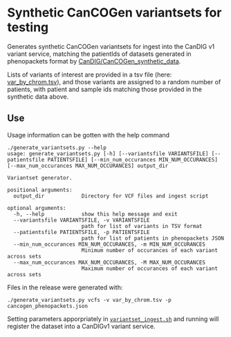 # Synthetic CanCOGen variantsets for testing

Generates synthetic CanCOGen variantsets for ingest into the CanDIG v1
variant service, matching the patientIds of datasets generated in
phenopackets format by [CanDIG/CanCOGen_synthetic_data](https://github.com/CanDIG/CanCOGen_synthetic_data).

Lists of variants of interest are provided in a tsv file (here: [var_by_chrom.tsv](./var_by_chrom.tsv)),
and those variants are assigned to a random number of patients, with patient and sample ids matching
those provided in the synthetic data above.

## Use

Usage information can be gotten with the help command

```
./generate_variantsets.py --help
usage: generate_variantsets.py [-h] [--variantsfile VARIANTSFILE] [--patientsfile PATIENTSFILE] [--min_num_occurances MIN_NUM_OCCURANCES] [--max_num_occurances MAX_NUM_OCCURANCES] output_dir

Variantset generator.

positional arguments:
  output_dir            Directory for VCF files and ingest script

optional arguments:
  -h, --help            show this help message and exit
  --variantsfile VARIANTSFILE, -v VARIANTSFILE
                        path for list of variants in TSV format
  --patientsfile PATIENTSFILE, -p PATIENTSFILE
                        path for list of patients in phenopackets JSON
  --min_num_occurances MIN_NUM_OCCURANCES, -m MIN_NUM_OCCURANCES
                        Minimum number of occurances of each variant across sets
  --max_num_occurances MAX_NUM_OCCURANCES, -M MAX_NUM_OCCURANCES
                        Maximum number of occurances of each variant across sets
```

Files in the release were generated with:

```
./generate_variantsets.py vcfs -v var_by_chrom.tsv -p cancogen_phenopackets.json
```

Setting parameters apporpriately in [`variantset_ingest.sh`](./variantset_ingest.sh) and
running will register the dataset into a CanDIGv1 variant service.